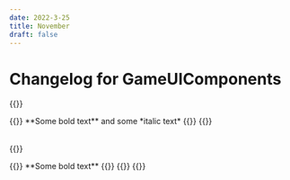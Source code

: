 ```yaml
---
date: 2022-3-25
title: November
draft: false
---
```


<!--Copyright (c) Coherent Labs AD. All rights reserved. Licensed under the MIT License. See License.txt in the project root for license information. -->

Changelog for GameUIComponents
===================

{{<version version="10.8.7" date="30.11.2022">}}
<table class="table" style="border-collapse: collapse;">
{{<changelog type="enhancement" product="Checkbox" description="The checkbox is now deselected by default.">}}
**Some bold text** and some *italic text*
{{</changelog>}}
{{<changelog type="enhancement" product="asdasd" description="asdasdvvadfasfav  adfas"/>}}
</table>

{{<version version="10.8.7" date="30.11.2022">}}
<table class="table" style="border-collapse: collapse;">
{{<changelog type="enhancement" description="The checkbox is now deselected by default.">}}
**Some bold text**
{{</changelog>}}
{{<changelog type="enhancement" description="asdasdvvadfasfav  adfas"/>}}
{{<changelog type="fix" product="asdasd" description="asdasdvvadfasfav  adfas"/>}}
</table>

